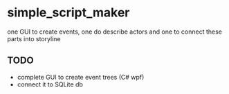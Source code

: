 # simple_script_maker
one GUI to create events, one do describe actors and one to connect these parts into storyline

## TODO
- complete GUI to create event trees (C# wpf)
- connect it to SQLite db
